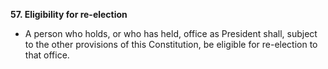 **57\. Eligibility for re-election**
- A person who holds, or who has held, office as President shall, subject to the other provisions of this Constitution, be eligible for re-election to that office.